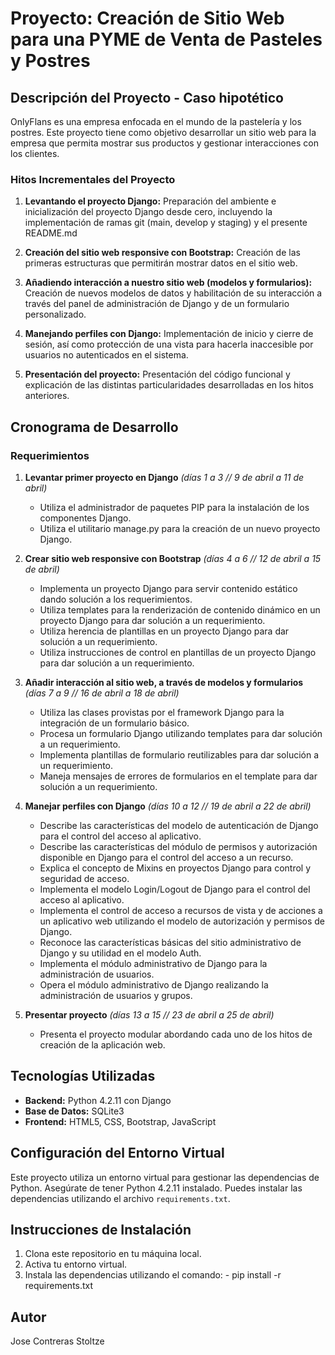 
# Proyecto: Creación de Sitio Web para una PYME de Venta de Pasteles y Postres

## Descripción del Proyecto - Caso hipotético

OnlyFlans es una empresa enfocada en el mundo de la pastelería y los postres. Este proyecto tiene como objetivo desarrollar un sitio web para la empresa que permita mostrar sus productos y gestionar interacciones con los clientes.

### Hitos Incrementales del Proyecto

1. **Levantando el proyecto Django:** Preparación del ambiente e inicialización del proyecto Django desde cero, incluyendo la implementación de ramas git (main, develop y staging) y el presente README.md
  
2. **Creación del sitio web responsive con Bootstrap:** Creación de las primeras estructuras que permitirán mostrar datos en el sitio web.

3. **Añadiendo interacción a nuestro sitio web (modelos y formularios):** Creación de nuevos modelos de datos y habilitación de su interacción a través del panel de administración de Django y de un formulario personalizado.

4. **Manejando perfiles con Django:** Implementación de inicio y cierre de sesión, así como protección de una vista para hacerla inaccesible por usuarios no autenticados en el sistema.

5. **Presentación del proyecto:** Presentación del código funcional y explicación de las distintas particularidades desarrolladas en los hitos anteriores.

## Cronograma de Desarrollo

### Requerimientos

1. **Levantar primer proyecto en Django** *(días 1 a 3      //      9 de abril a 11 de abril)*
    - Utiliza el administrador de paquetes PIP para la instalación de los componentes Django.
    - Utiliza el utilitario manage.py para la creación de un nuevo proyecto Django.

2. **Crear sitio web responsive con Bootstrap** *(días 4 a 6        //      12 de abril a 15 de abril)*
    - Implementa un proyecto Django para servir contenido estático dando solución a los requerimientos.
    - Utiliza templates para la renderización de contenido dinámico en un proyecto Django para dar solución a un requerimiento.
    - Utiliza herencia de plantillas en un proyecto Django para dar solución a un requerimiento.
    - Utiliza instrucciones de control en plantillas de un proyecto Django para dar solución a un requerimiento.

3. **Añadir interacción al sitio web, a través de modelos y formularios** *(días 7 a 9      //      16 de abril a 18 de abril)*
    - Utiliza las clases provistas por el framework Django para la integración de un formulario básico.
    - Procesa un formulario Django utilizando templates para dar solución a un requerimiento.
    - Implementa plantillas de formulario reutilizables para dar solución a un requerimiento.
    - Maneja mensajes de errores de formularios en el template para dar solución a un requerimiento.

4. **Manejar perfiles con Django** *(días 10 a 12       //      19 de abril a 22 de abril)*
    - Describe las características del modelo de autenticación de Django para el control del acceso al aplicativo.
    - Describe las características del módulo de permisos y autorización disponible en Django para el control del acceso a un recurso.
    - Explica el concepto de Mixins en proyectos Django para control y seguridad de acceso.
    - Implementa el modelo Login/Logout de Django para el control del acceso al aplicativo.
    - Implementa el control de acceso a recursos de vista y de acciones a un aplicativo web utilizando el modelo de autorización y permisos de Django.
    - Reconoce las características básicas del sitio administrativo de Django y su utilidad en el modelo Auth.
    - Implementa el módulo administrativo de Django para la administración de usuarios.
    - Opera el módulo administrativo de Django realizando la administración de usuarios y grupos.

5. **Presentar proyecto** *(días 13 a 15        //      23 de abril a 25 de abril)*
    - Presenta el proyecto modular abordando cada uno de los hitos de creación de la aplicación web.

## Tecnologías Utilizadas

- **Backend:** Python 4.2.11 con Django
- **Base de Datos:** SQLite3
- **Frontend:** HTML5, CSS, Bootstrap, JavaScript

## Configuración del Entorno Virtual

Este proyecto utiliza un entorno virtual para gestionar las dependencias de Python. Asegúrate de tener Python 4.2.11 instalado. Puedes instalar las dependencias utilizando el archivo `requirements.txt`.

## Instrucciones de Instalación

1. Clona este repositorio en tu máquina local.
2. Activa tu entorno virtual.
3. Instala las dependencias utilizando el comando: - pip install -r requirements.txt

## Autor

Jose Contreras Stoltze
